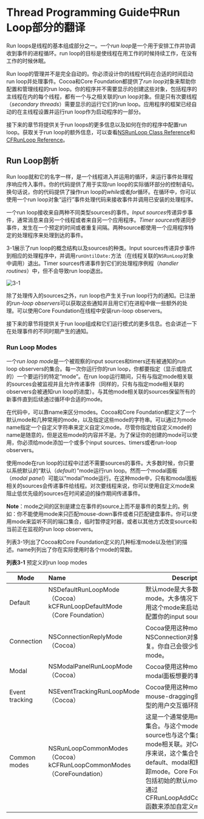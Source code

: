 # Thread Programming Guide中Run Loop部分的翻译

Run loops是线程的基本组成部分之一。一个*run loop*是一个用于安排工作并协调收到事件的进程循环。run loop的目标是使线程在用工作的时候持续工作，在没有工作的时候休眠。

Run loop的管理并不是完全自动的。你必须设计你的线程代码在合适的时间启动run loop并处理事件。Cocoa和Core Foundation都提供了*run loop*对象来帮助你配置和管理线程的run loop。你的程序并不需要显示的创建这些对象，包括程序的主线程在内的每个线程，都有一个与之相关联的run loop对象。但是只有次要线程（*secondary threads*）需要显示的运行它们的run loop。应用程序的框架已经自动的在主线程设置并运行run loop作为启动程序的一部分。

接下来的章节将提供关于run loops的更多信息以及如何在你的程序中配置run loop。获取关于run loop的额外信息，可以查看[NSRunLoop Class Reference](https://developer.apple.com/documentation/foundation/nsrunloop)和[CFRunLoop Reference](https://developer.apple.com/documentation/corefoundation/cfrunloopref?language=objc)。

## Run Loop剖析

Run loop就和它的名字一样，是一个线程进入并运用的循环，来运行事件处理程序响应传入事件。你的代码提供了用于实现run loop的实际循环部分的控制语句。换句话说，你的代码提供了操作run loop的*while*或者*for*循环。在循环中，你可以使用一个run loop对象“运行”事件处理代码来接收事件并调用已安装的处理程序。

一个run loop接收来自两种不同类型sources的事件。*Input sources*传递异步事件，通常消息来自另一个线程或者来自另一个应用程序。*Timer sources*传递同步事件，发生在一个预定的时间或者重复间隔。两种source都使用一个应用程序特定的处理程序来处理到达的事件。

3-1展示了run loop的概念结构以及sources的种类。Input sources传递异步事件到相应的处理程序中，并调用`runUntilDate:`方法（在线程关联的`NSRunLoop`对象中调用）退出。Timer sources传递事件到它们的处理程序例程（*handler routines*）中，但不会导致run loop退出。

![3-1](https://github.com/hecong2735/ThreadingProgrammingGuide/raw/master/img/3-1.jpg)

除了处理传入的sources之外，run loop也产生关于run loop行为的通知。已注册的*run-loop observers*可以获取这些通知并且用它们在进程中做一些额外的处理。可以使用Core Foundation在线程中安装run-loop observers。

接下来的章节将提供关于run loop组成和它们运行模式的更多信息。也会讲述一下在处理事件的不同时期产生的通知。

### Run Loop Modes

一个*run loop mode*是一个被观察的input sources和timers还有被通知的run loop observers的集合。每一次你运行你的run loop，你都要指定（显示或隐式的）一个要运行的特定“mode”。在run loop运行期间，只有与指定mode相关联的sources会被监视并且允许传递事件（同样的，只有与指定mode相关联的observers会被通知run loop的进度）。与其他mode相关联的sources保留所有的新事件直到后续通过循环中合适的mode。

在代码中，可以靠name来区分modes。Cocoa和Core Foundation都定义了一个默认mode和几种常用的mode，以及指定这些mode的字符串。可以通过为mode name指定一个自定义字符串来定义自定义mode。尽管你指定给自定义mode的name是随意的，但是这些mode的内容并不是。为了保证你的创建的mode可以使用，你必须给mode添加一个或多个input sources、timers或者run-loop observers。

使用mode在run loop的过程中过滤不需要sources的事件。大多数时候，你只要以系统默认的“默认（*default*）”mode运行run loop。然而一个modal面板（*modal panel*）可能以“modal”mode运行。在这种mode中，只有和modal面板相关的sources会传递事件给线程。对次要线程来说，你可以使用自定义mode来阻止低优先级的sources在时间紧迫的操作期间传递事件。

**Note**：mode之间的区别是建立在事件的source上而不是事件的类型上的。例如：你不能使用mode来只匹配mouse-down事件或者只匹配键盘事件。你可以使用mode来监听不同的端口集合，临时暂停定时器，或者以其他方式改变source和当前正在监视的run loop observers。

列表3-1列出了Cocoa和Core Foundation定义的几种标准mode以及他们的描述。name列列出了你在实际使用时各个mode的常数。

**列表3-1** 预定义的run loop modes

| Mode           | Name                                     | Description                              |
| -------------- | :--------------------------------------- | ---------------------------------------- |
| Default        | NSDefaultRunLoopMode（Cocoa）<br>kCFRunLoopDefaultMode<br>（Core Foundation） | 默认mode是大多数操作使用的mode。大多情况下，你应该使用这个mode来启动run loop并配置你的input sources |
| Connection     | NSConnectionReplyMode（Cocoa）             | Cocoa使用这种mode与NSConnection对象一起监视回复。你自己会很少使用到这个mode。 |
| Modal          | NSModalPanelRunLoopMode（Cocoa）           | Cocoa使用这种mode来分辨modal面板想要的事件。            |
| Event tracking | NSEventTrackingRunLoopMode（Cocoa）        | Cocoa使用这种mode在mouse-dragging循环和其他类型的用户交互循环限制传入事件 |
| Common modes   | NSRunLoopCommonModes（Cocoa）<br>kCFRunLoopCommonModes<br>（CoreFoundation） | 这是一个通常使用mode的配置集合。与这个mode关联的input source也与这个集合中每一个mode相关联。对Cocoa应用程序来说，这个集合包含了default、modal和默认的事件跟踪mode。Core Foundation仅包括初始的默认mode。你可以通过CFRunLoopAddCommonMode函数来添加自定义mode。 |
